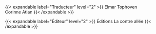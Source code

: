 {{< expandable label="Traducteur" level="2" >}}
Elmar Tophoven  
Corinne Atlan
{{< /expandable >}}

{{< expandable label="Éditeur" level="2" >}}
Éditions La contre allée
{{< /expandable >}}
